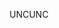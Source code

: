 <span data-ttu-id="ccf81-101">UNC</span><span class="sxs-lookup"><span data-stu-id="ccf81-101">UNC</span></span>